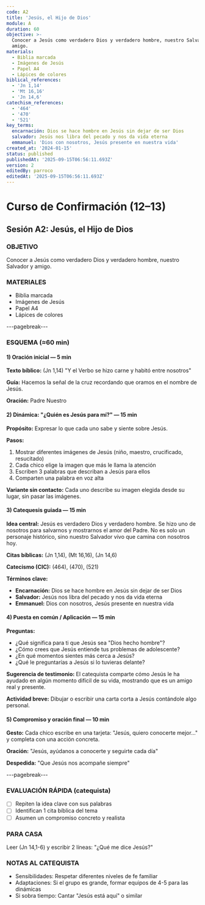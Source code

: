 ```yaml
---
code: A2
title: 'Jesús, el Hijo de Dios'
module: A
duration: 60
objective: >-
  Conocer a Jesús como verdadero Dios y verdadero hombre, nuestro Salvador y
  amigo.
materials:
  - Biblia marcada
  - Imágenes de Jesús
  - Papel A4
  - Lápices de colores
biblical_references:
  - 'Jn 1,14'
  - 'Mt 16,16'
  - 'Jn 14,6'
catechism_references:
  - '464'
  - '470'
  - '521'
key_terms:
  encarnación: Dios se hace hombre en Jesús sin dejar de ser Dios
  salvador: Jesús nos libra del pecado y nos da vida eterna
  emmanuel: 'Dios con nosotros, Jesús presente en nuestra vida'
created_at: '2024-01-15'
status: published
publishedAt: '2025-09-15T06:56:11.693Z'
version: 2
editedBy: parroco
editedAt: '2025-09-15T06:56:11.693Z'
---
```


# Curso de Confirmación (12–13)
## Sesión A2: Jesús, el Hijo de Dios

### OBJETIVO
Conocer a Jesús como verdadero Dios y verdadero hombre, nuestro Salvador y amigo.

### MATERIALES
- Biblia marcada
- Imágenes de Jesús
- Papel A4
- Lápices de colores

---pagebreak---

### ESQUEMA (≈60 min)

#### 1) Oración inicial — 5 min
**Texto bíblico:** (Jn 1,14) "Y el Verbo se hizo carne y habitó entre nosotros"

**Guía:** Hacemos la señal de la cruz recordando que oramos en el nombre de Jesús.

**Oración:** Padre Nuestro

#### 2) Dinámica: "¿Quién es Jesús para mí?" — 15 min
**Propósito:** Expresar lo que cada uno sabe y siente sobre Jesús.

**Pasos:**
1. Mostrar diferentes imágenes de Jesús (niño, maestro, crucificado, resucitado)
2. Cada chico elige la imagen que más le llama la atención
3. Escriben 3 palabras que describan a Jesús para ellos
4. Comparten una palabra en voz alta

**Variante sin contacto:** Cada uno describe su imagen elegida desde su lugar, sin pasar las imágenes.

#### 3) Catequesis guiada — 15 min
**Idea central:** Jesús es verdadero Dios y verdadero hombre. Se hizo uno de nosotros para salvarnos y mostrarnos el amor del Padre. No es solo un personaje histórico, sino nuestro Salvador vivo que camina con nosotros hoy.

**Citas bíblicas:** (Jn 1,14), (Mt 16,16), (Jn 14,6)

**Catecismo (CIC):** (464), (470), (521)

**Términos clave:**
- **Encarnación:** Dios se hace hombre en Jesús sin dejar de ser Dios
- **Salvador:** Jesús nos libra del pecado y nos da vida eterna
- **Emmanuel:** Dios con nosotros, Jesús presente en nuestra vida

#### 4) Puesta en común / Aplicación — 15 min
**Preguntas:**
- ¿Qué significa para ti que Jesús sea "Dios hecho hombre"?
- ¿Cómo crees que Jesús entiende tus problemas de adolescente?
- ¿En qué momentos sientes más cerca a Jesús?
- ¿Qué le preguntarías a Jesús si lo tuvieras delante?

**Sugerencia de testimonio:** El catequista comparte cómo Jesús le ha ayudado en algún momento difícil de su vida, mostrando que es un amigo real y presente.

**Actividad breve:** Dibujar o escribir una carta corta a Jesús contándole algo personal.

#### 5) Compromiso y oración final — 10 min
**Gesto:** Cada chico escribe en una tarjeta: "Jesús, quiero conocerte mejor..." y completa con una acción concreta.

**Oración:** "Jesús, ayúdanos a conocerte y seguirte cada día"

**Despedida:** "Que Jesús nos acompañe siempre"

---pagebreak---

### EVALUACIÓN RÁPIDA (catequista)
- [ ] Repiten la idea clave con sus palabras
- [ ] Identifican 1 cita bíblica del tema
- [ ] Asumen un compromiso concreto y realista

### PARA CASA
Leer (Jn 14,1-6) y escribir 2 líneas: "¿Qué me dice Jesús?"

### NOTAS AL CATEQUISTA
- Sensibilidades: Respetar diferentes niveles de fe familiar
- Adaptaciones: Si el grupo es grande, formar equipos de 4-5 para las dinámicas
- Si sobra tiempo: Cantar "Jesús está aquí" o similar
